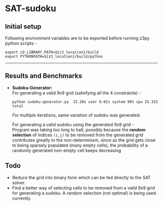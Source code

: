# SAT-sudoku

## Initial setup
Following environment variables are to be exported before running z3py python scripts -
```
export LD_LIBRARY_PATH=${z3_location}/build
export PYTHONPATH=${z3_location}/build/python
```
----

## Results and Benchmarks
* **Sudoku-Generator:** <br>
  For generating a valid 9x9 grid (satisfying all the 4 constraints) -
  ```
  python sudoku-generator.py  25.28s user 0.02s system 99% cpu 25.333 total
  ```

  For multiple iterations, same variation of sudoku was generated.

  For generating a valid sudoku using the generated 9x9 grid - <br>
  Program was taking too long to halt, possibly because the **random selection** of indices `(i,j)` to be removed from the generated grid contributes greatly to the non-determinism, since as the grid gets close to being sparsely populated (many empty cells), the probability of a randomly generated non-empty cell keeps decreasing

## Todo
* Reduce the grid into binary form which can be fed directly to the SAT solver.
* Find a better way of selecting cells to be removed from a valid 9x9 grid for generating a sudoku. A random selection (not optimal) is being used currently.
